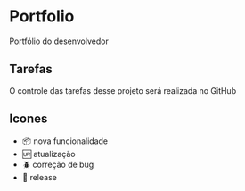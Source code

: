 # Portfolio

Portfólio do desenvolvedor

## Tarefas 

O controle das tarefas desse projeto será realizada no GitHub

## Icones

- :package: nova funcionalidade
- :up: atualização
- :beetle: correção de bug
- :checkered_flag: release


